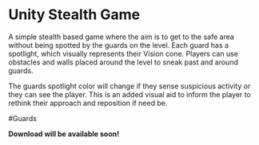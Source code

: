 # Unity Stealth Game

A simple stealth based game where the aim is to get to the safe area without being spotted by the guards on the level. Each guard has a spotlight, which visually represents their Vision cone. Players can use obstacles and walls placed around the level to sneak past and around guards. 

The guards spotlight color will change if they sense suspicious activity or they can see the player. This is an added visual aid to inform the player to rethink their approach and reposition if need be. 

#Guards 

**Download will be available soon!**


